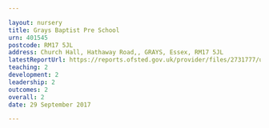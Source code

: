 ```yaml
---

layout: nursery
title: Grays Baptist Pre School
urn: 401545
postcode: RM17 5JL
address: Church Hall, Hathaway Road,, GRAYS, Essex, RM17 5JL
latestReportUrl: https://reports.ofsted.gov.uk/provider/files/2731777/urn/401545.pdf
teaching: 2
development: 2
leadership: 2
outcomes: 2
overall: 2
date: 29 September 2017

---
```

